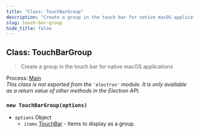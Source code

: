 ```yaml
---
title: "Class: TouchBarGroup"
description: "Create a group in the touch bar for native macOS applications"
slug: touch-bar-group
hide_title: false
---
```


## Class: TouchBarGroup

> Create a group in the touch bar for native macOS applications

Process: [Main](latest/glossary.md#main-process)<br />
_This class is not exported from the `'electron'` module. It is only available as a return value of other methods in the Electron API._

### `new TouchBarGroup(options)`

* `options` Object
  * `items` [TouchBar](latest/api/touch-bar.md) - Items to display as a group.
